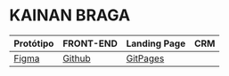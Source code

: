 # KAINAN BRAGA
 

Protótipo | FRONT-END | Landing Page | CRM
----------|-----------|--------------|-----
[Figma][link1] | [Github][link2] | [GitPages][link3] |


 [link1]: https://www.figma.com/file/p5UTWyIRkaa0eCDZUA239U/Untitled?type=design&node-id=4%3A3&mode=design&t=7OJNKmUJPXsnuZCi-1
 [link2]: https://github.com/lucikaii/AcmeFilmes-Front
 [link3]: https://lucikaii.github.io/AcmeFilmes-Front/